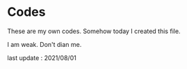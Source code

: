 # Codes
These are my own codes.
Somehow today I created this file.

I am weak.
Don't dian me.

last update : 2021/08/01
